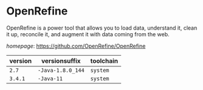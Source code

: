 # OpenRefine

OpenRefine is a power tool that allows you to load data, understand it, clean it up, reconcile it,  and augment it with data coming from the web.

*homepage*: <https://github.com/OpenRefine/OpenRefine>

version | versionsuffix | toolchain
--------|---------------|----------
``2.7`` | ``-Java-1.8.0_144`` | ``system``
``3.4.1`` | ``-Java-11`` | ``system``

